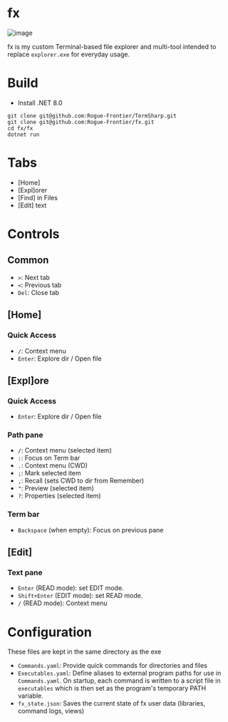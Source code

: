 # fx
![image](https://github.com/user-attachments/assets/03305e84-de8b-4ee4-916c-2ca00481094c)

fx is my custom Terminal-based file explorer and multi-tool intended to replace `explorer.exe` for everyday usage.

# Build

- Install .NET 8.0
```
git clone git@github.com:Rogue-Frontier/TermSharp.git
git clone git@github.com:Rogue-Frontier/fx.git
cd fx/fx
dotnet run
```


# Tabs
- [Home]
- [Expl]orer
- [Find] in Files
- [Edit] text
# Controls
## Common
- `>`: Next tab
- `<`: Previous tab
- `Del`: Close tab
## [Home]
### Quick Access
- `/`: Context menu
- `Enter`: Explore dir / Open file
## [Expl]ore
### Quick Access
- `Enter`: Explore dir / Open file
### Path pane
- `/`: Context menu (selected item)
- `:`: Focus on Term bar
- `.`: Context menu (CWD)
- `;`: Mark selected item
- `,`: Recall (sets CWD to dir from Remember)
- `"`: Preview (selected item)
- `?`: Properties (selected item)
### Term bar
- `Backspace` (when empty): Focus on previous pane
## [Edit]
### Text pane
- `Enter` (READ mode): set EDIT mode.
- `Shift+Enter` (EDIT mode): set READ mode.
- `/` (READ mode): Context menu
# Configuration
These files are kept in the same directory as the exe
- `Commands.yaml`: Provide quick commands for directories and files
- `Executables.yaml`: Define aliases to external program paths for use in `Commands.yaml`. On startup, each command is written to a script file in `executables` which is then set as the program's temporary PATH variable.
- `fx_state.json`:  Saves the current state of fx user data (libraries, command logs, views)
